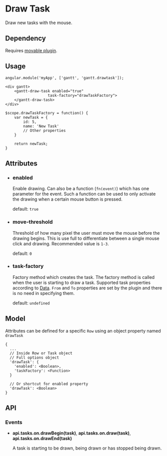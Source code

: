 # Draw Task

Draw new tasks with the mouse.

## Dependency

Requires [movable plugin](movable.md).

## Usage

    angular.module('myApp', ['gantt', 'gantt.drawtask']);

<!-- -->

    <div gantt>
        <gantt-draw-task enabled="true"
                       task-factory="drawTaskFactory">
        </gantt-draw-task>
    </div>
 
<!-- -->
   
    $scope.drawTaskFactory = function() {
        var newTask = {
            id: 5,
            name: 'New Task'
            // Other properties
        }
       
        return newTask;
    }

## Attributes

- ### enabled

    Enable drawing. Can also be a function (`fn(event)`) which has one parameter for the event. Such a function can be used to only activate the drawing when a certain mouse button is pressed.
    
    default: `true`
    
- ### move-threshold

    Threshold of how many pixel the user must move the mouse before the drawing begins. This is use full to differentiate between a single mouse click and drawing. Recommended value is `1-3`.

    default: `0`

- ### task-factory

    Factory method which creates the task. The factory method is called when the user is starting to draw a task. Supported task properties according to [Data](../configuration/data.md). `From` and `To` properties are set by the plugin and there is no need in specifying them.
    
    default: `undefined`

## Model

Attributes can be defined for a specific `Row` using an object property named `drawTask`

    {
      ...
      // Inside Row or Task object
      // Full options object
      'drawTask': {
        'enabled': <Boolean>,
        'taskFactory': <Function>
      }
      
      // Or shortcut for enabled property
      'drawTask': <Boolean>
    }

## API

### Events

- **api.tasks.on.drawBegin(task)**, **api.tasks.on.draw(task)**, **api.tasks.on.drawEnd(task)**

    A task is starting to be drawn, being drawn or has stopped being drawn.
